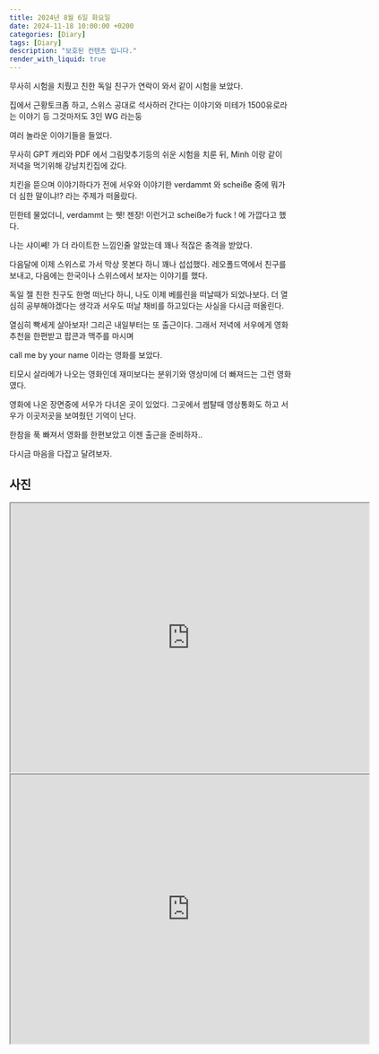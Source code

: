 ```yaml
---
title: 2024년 8월 6일 화요일
date: 2024-11-18 10:00:00 +0200
categories: [Diary]
tags: [Diary]
description: "보호된 컨텐츠 입니다."
render_with_liquid: true
---
```





무사히 시험을 치뤘고 친한 독일 친구가 연락이 와서 같이 시험을 보았다.

집에서 근황토크좀 하고, 스위스 공대로 석사하러 간다는 이야기와 미테가 1500유로라는 이야기 등 그것마저도 3인 WG 라는둥

여러 놀라운 이야기들을 들었다. 

무사히 GPT 캐리와 PDF 에서 그림맞추기등의 쉬운 시험을 치룬 뒤, Minh 이랑 같이 저녁을 먹기위해 강남치킨집에 갔다.

치킨을 뜯으며 이야기하다가 전에 서우와 이야기한 verdammt 와 scheiße 중에 뭐가 더 심한 말이냐!? 라는 주제가 떠올랐다.

민한테 물었더니, verdammt 는 쒯! 젠장! 이런거고 scheiße가 fuck ! 에 가깝다고 했다. 

나는 샤이쎼! 가 더 라이트한 느낌인줄 알았는데 꽤나 적잖은 충격을 받았다.

다음달에 이제 스위스로 가서 막상 못본다 하니 꽤나 섭섭했다. 레오폴드역에서 친구를 보내고, 다음에는 한국이나 스위스에서 보자는 이야기를 했다.

독일 젤 친한 친구도 한명 떠난다 하니, 나도 이제 베를린을 떠날때가 되었나보다. 더 열심히 공부해야겠다는 생각과 서우도 떠날 채비를 하고있다는 사실을 다시금 떠올린다.



열심히 빡세게 살아보자! 그리곤 내일부터는 또 출근이다. 그래서 저녁에 서우에게 영화추천을 한편받고 팝콘과 맥주를 마시며 

call me by your name 이라는 영화를 보았다.

티모시 살라메가 나오는 영화인데 재미보다는 분위기와 영상미에 더 빠져드는 그런 영화였다.

영화에 나온 장면중에 서우가 다녀온 곳이 있었다. 그곳에서 썸탈때 영상통화도 하고 서우가 이곳저곳을 보여줬던 기억이 난다.

한참을 푹 빠져서 영화를 한편보았고 이젠 출근을 준비하자..

다시금 마음을 다잡고 달려보자.



## 사진

<iframe src="https://drive.google.com/file/d/1sGiWWFHnG6jjIK8uDOyy3CkCMzdcyMjK/preview" width="640" height="480" allow="autoplay"></iframe>

<iframe src="https://drive.google.com/file/d/1ciQxQIltLYB_DEI32-6evSZAsLksjrAg/preview" width="640" height="480" allow="autoplay"></iframe>

